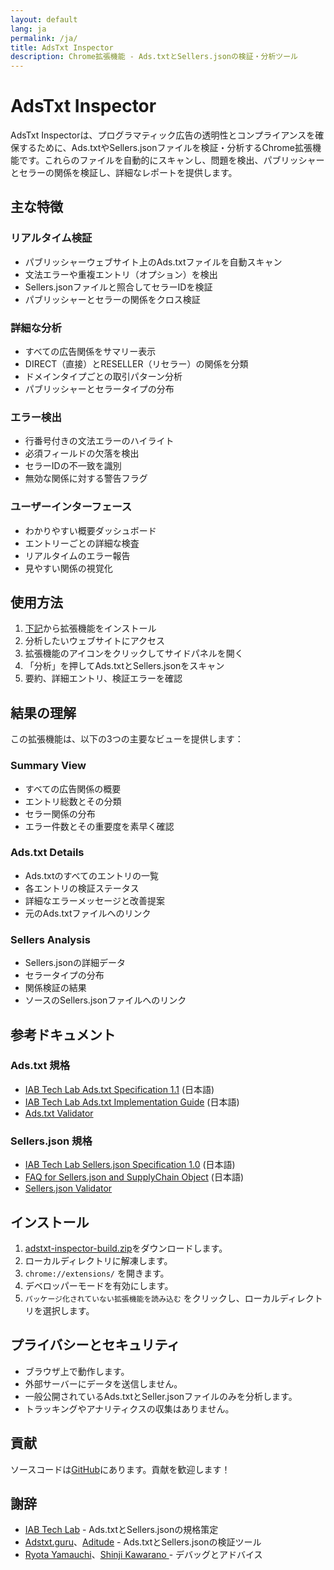 ```yaml
---
layout: default
lang: ja
permalink: /ja/
title: AdsTxt Inspector
description: Chrome拡張機能 - Ads.txtとSellers.jsonの検証・分析ツール
---
```


# AdsTxt Inspector

AdsTxt Inspectorは、プログラマティック広告の透明性とコンプライアンスを確保するために、Ads.txtやSellers.jsonファイルを検証・分析するChrome拡張機能です。これらのファイルを自動的にスキャンし、問題を検出、パブリッシャーとセラーの関係を検証し、詳細なレポートを提供します。

## 主な特徴

### リアルタイム検証

- パブリッシャーウェブサイト上のAds.txtファイルを自動スキャン
- 文法エラーや重複エントリ（オプション）を検出
- Sellers.jsonファイルと照合してセラーIDを検証
- パブリッシャーとセラーの関係をクロス検証

### 詳細な分析

- すべての広告関係をサマリー表示
- DIRECT（直接）とRESELLER（リセラー）の関係を分類
- ドメインタイプごとの取引パターン分析
- パブリッシャーとセラータイプの分布

### エラー検出

- 行番号付きの文法エラーのハイライト
- 必須フィールドの欠落を検出
- セラーIDの不一致を識別
- 無効な関係に対する警告フラグ

### ユーザーインターフェース

- わかりやすい概要ダッシュボード
- エントリーごとの詳細な検査
- リアルタイムのエラー報告
- 見やすい関係の視覚化

## 使用方法

<!--
1. [Chromeウェブストア](https://chrome.google.com/webstore/detail/bgojlbkldapcmiimeafldjghcnbgcjha)(または[下記](#installation))から拡張機能をインストール
-->

1. [下記](#installation)から拡張機能をインストール
2. 分析したいウェブサイトにアクセス
3. 拡張機能のアイコンをクリックしてサイドパネルを開く
4. 「分析」を押してAds.txtとSellers.jsonをスキャン
5. 要約、詳細エントリ、検証エラーを確認

## 結果の理解

この拡張機能は、以下の3つの主要なビューを提供します：

### Summary View

- すべての広告関係の概要
- エントリ総数とその分類
- セラー関係の分布
- エラー件数とその重要度を素早く確認

### Ads.txt Details

- Ads.txtのすべてのエントリの一覧
- 各エントリの検証ステータス
- 詳細なエラーメッセージと改善提案
- 元のAds.txtファイルへのリンク

### Sellers Analysis

- Sellers.jsonの詳細データ
- セラータイプの分布
- 関係検証の結果
- ソースのSellers.jsonファイルへのリンク

## 参考ドキュメント

### Ads.txt 規格

- [IAB Tech Lab Ads.txt Specification 1.1](https://www.pier1.co.jp/wp-content/uploads/2024/02/Ads.txt-1.1-ja.pdf) (日本語)
- [IAB Tech Lab Ads.txt Implementation Guide](https://www.pier1.co.jp/wp-content/uploads/2024/02/Ads.txt-1.1-Implementation-Guide-ja.pdf) (日本語)
- [Ads.txt Validator](https://adstxt.guru/validator/)

### Sellers.json 規格

- [IAB Tech Lab Sellers.json Specification 1.0](https://www.pier1.co.jp/wp-content/uploads/2024/02/Sellers.json_Final-ja.pdf) (日本語)
- [FAQ for Sellers.json and SupplyChain Object](https://www.pier1.co.jp/wp-content/uploads/2024/02/FAQ-for-sellers.json_supplychain-objec-ja.pdf) (日本語)
- [Sellers.json Validator](https://www.aditude.com/tools/sellers-json-validator)

## インストール <a id="installation"></a>

1. [adstxt-inspector-build.zip](https://github.com/miyaichi/adstxt-Inspector/releases/tag/latest-build)をダウンロードします。
2. ローカルディレクトリに解凍します。
3. `chrome://extensions/` を開きます。
4. デベロッパーモードを有効にします。
5. `パッケージ化されていない拡張機能を読み込む` をクリックし、ローカルディレクトリを選択します。

## プライバシーとセキュリティ

- ブラウザ上で動作します。
- 外部サーバーにデータを送信しません。
- 一般公開されているAds.txtとSeller.jsonファイルのみを分析します。
- トラッキングやアナリティクスの収集はありません。

## 貢献

ソースコードは[GitHub](https://github.com/miyaichi/adstxt-Inspector)にあります。貢献を歓迎します！

## 謝辞

- [IAB Tech Lab](https://iabtechlab.com/) - Ads.txtとSellers.jsonの規格策定
- [Adstxt.guru](https://adstxt.guru/)、[Aditude](https://www.aditude.com/) - Ads.txtとSellers.jsonの検証ツール
- [Ryota Yamauchi](https://www.facebook.com/ryotayamauchiwj)、[Shinji Kawarano ](https://www.facebook.com/kawarano) - デバッグとアドバイス
